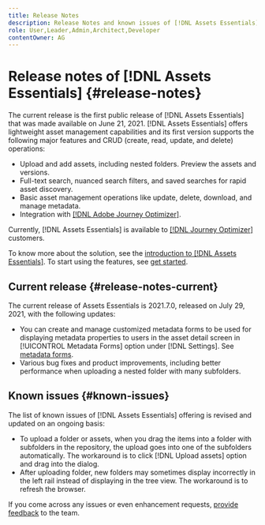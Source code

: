```yaml
---
title: Release Notes
description: Release Notes and known issues of [!DNL Assets Essentials]
role: User,Leader,Admin,Architect,Developer
contentOwner: AG
---
```


# Release notes of [!DNL Assets Essentials] {#release-notes}

The current release is the first public release of [!DNL Assets Essentials] that was made available on June 21, 2021. [!DNL Assets Essentials] offers lightweight asset management capabilities and its first version supports the following major features and CRUD (create, read, update, and delete) operations:

* Upload and add assets, including nested folders. Preview the assets and versions.
* Full-text search, nuanced search filters, and saved searches for rapid asset discovery.
* Basic asset management operations like update, delete, download, and manage metadata.
* Integration with [[!DNL Adobe Journey Optimizer]](https://experienceleague.adobe.com/docs/journey-optimizer/using/create-messages/assets-essentials.html).

Currently, [!DNL Assets Essentials] is available to [[!DNL Journey Optimizer]](https://experienceleague.adobe.com/docs/journey-optimizer.html) customers. 

To know more about the solution, see the [introduction to [!DNL Assets Essentials]](introduction.md). To start using the features, see [get started](/help/get-started.md).

## Current release {#release-notes-current}

The current release of Assets Essentials is 2021.7.0, released on July 29, 2021, with the following updates:

* You can create and manage customized metadata forms to be used for displaying metadata properties to users in the asset detail screen in [!UICONTROL Metadata Forms] option under [!DNL Settings]. See [metadata forms](metadata.md#metadata-forms).
* Various bug fixes and product improvements, including better performance when uploading a nested folder with many subfolders.

## Known issues {#known-issues}

The list of known issues of [!DNL Assets Essentials] offering is revised and updated on an ongoing basis:

* To upload a folder or assets, when you drag the items into a folder with subfolders in the repository, the upload goes into one of the subfolders automatically. The workaround is to click [!DNL Upload assets] option and drag into the dialog. <!-- CQ-4327753 -->
* After uploading folder, new folders may sometimes display incorrectly in the left rail instead of displaying in the tree view. The workaround is to refresh the browser. <!-- CQ-4323534 -->

<!--
* Use assets that do not have whitespace in the file names. The replies to comments do not work for such assets.
-->

If you come across any issues or even enhancement requests, [provide feedback](#provide-feedback) to the team.
